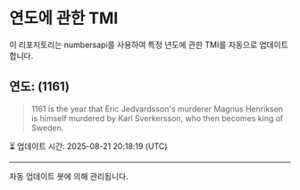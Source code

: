 
# 연도에 관한 TMI

이 리포지토리는 numbersapi를 사용하여 특정 년도에 관한 TMI를 자동으로 업데이트합니다.

## 연도: (1161)
> 1161 is the year that Eric Jedvardsson's murderer Magnus Henriksen is himself murdered by Karl Sverkersson, who then becomes king of Sweden.

⏳ 업데이트 시간: 2025-08-21 20:18:19 (UTC)

---
자동 업데이트 봇에 의해 관리됩니다.
